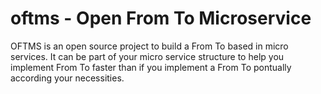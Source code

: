 # oftms - Open From To Microservice

OFTMS is an open source project to build a From To based in micro services. It can be part of your micro service structure to help you implement From To faster than if you implement a From To pontually according your necessities.  
